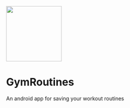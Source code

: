 <img src="https://raw.githubusercontent.com/noahjutz/GymRoutines/master/app/src/main/ic_launcher-playstore.png" width="150px" />

# GymRoutines
An android app for saving your workout routines
